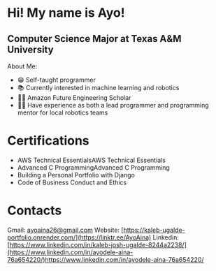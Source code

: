 # Hi! My name is Ayo!
## Computer Science Major at Texas A&M University
About Me:

* 😁 Self-taught programmer
* 📚 Currently interested in machine learning and robotics
* 👨‍🎓 Amazon Future Engineering Scholar
* 👨‍🏭 Have experience as both a lead programmer and programming mentor for local robotics teams

# Certifications
* AWS Technical EssentialsAWS Technical Essentials
* Advanced C ProgrammingAdvanced C Programming
* Building a Personal Portfolio with Django
* Code of Business Conduct and Ethics

# Contacts
Gmail: ayoaina26@gmail.com
Website: [https://kaleb-ugalde-portfolio.onrender.com/](https://linktr.ee/AyoAina)
Linkedin: [https://www.linkedin.com/in/kaleb-josh-ugalde-8244a2238/](https://www.linkedin.com/in/ayodele-aina-76a654220/)https://www.linkedin.com/in/ayodele-aina-76a654220/
